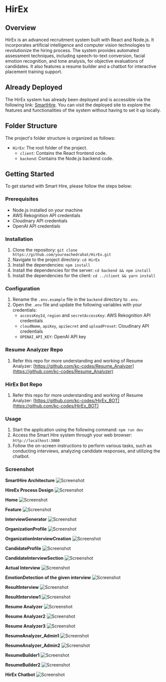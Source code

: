 # HirEx

## Overview
HirEx is an advanced recruitment system built with React and Node.js. It incorporates artificial intelligence and computer vision technologies to revolutionize the hiring process. The system provides automated assessment techniques, including speech-to-text conversion, facial emotion recognition, and tone analysis, for objective evaluations of candidates. It also features a resume builder and a chatbot for interactive placement training support.

## Already Deployed
The HirEx system has already been deployed and is accessible via the following link: [SmartHire](xyz). You can visit the deployed site to explore the features and functionalities of the system without having to set it up locally.

## Folder Structure
The project's folder structure is organized as follows:

- `HirEx`: The root folder of the project.
  - `client`: Contains the React frontend code.
  - `backend`: Contains the Node.js backend code.

## Getting Started
To get started with Smart Hire, please follow the steps below:

### Prerequisites
- Node.js installed on your machine
- AWS Rekognition API credentials
- Cloudinary API credentials
- OpenAI API credentials

### Installation
1. Clone the repository: `git clone https://github.com/youreachedrahat/HirEx.git`
2. Navigate to the project directory: `cd HirEx`
3. Install the dependencies: `npm install`
4. Install the dependencies for the server: `cd backend && npm install`
5. Install the dependencies for the client: `cd ../client && yarn install`

### Configuration
1. Rename the `.env.example` file in the `backend` directory to `.env`.
2. Open the `.env` file and update the following variables with your credentials:
   - `accessKeyId`, `region` and `secretAccessKey`: AWS Rekognition API credentials
   - `cloudName`, `apiKey`, `apiSecret` and `uploadPreset`: Cloudinary API credentials
   - `OPENAI_API_KEY`: OpenAI API key


### Resume Analyzer Repo
1. Refer this repo for more understanding and working of Resume Analyzer: [https://github.com/kc-codes/Resume_Analyzer](https://github.com/kc-codes/Resume_Analyzer)

### HirEx Bot Repo
1. Refer this repo for more understanding and working of Resume Analyzer: [https://github.com/kc-codes/HirEx_BOT](https://github.com/kc-codes/HirEx_BOT)


### Usage
1. Start the application using the following command: `npm run dev`
2. Access the Smart Hire system through your web browser: `http://localhost:3000`
3. Follow the on-screen instructions to perform various tasks, such as conducting interviews, analyzing candidate responses, and utilizing the chatbot.


### Screenshot

**SmartHire Architecture**
![Screenshot](./Screenshot/SmartHire_ARCHITECTURE.png)

**HireEx Process Design**
![Screenshot](./Screenshot/HireEx%20Process%20Design.png)

**Home**
![Screenshot](./Screenshot/Home.png)

**Feature**
![Screenshot](./Screenshot/Features.png)

**InterviewGenerator**
![Screenshot](./Screenshot/InterviewGenerator.png)

**OrganizationProfile**
![Screenshot](./Screenshot/OrganizationProfile.png)

**OrganizationInterviewCreation**
![Screenshot](./Screenshot/OrganizationInterviewCreation.png)

**CandidateProfile**
![Screenshot](./Screenshot/CandidateProfile.png)

**CandidateInterviewSection**
![Screenshot](./Screenshot/CandidateInterviewSection.png)

**Actual Interview**
![Screenshot](./Screenshot/Interview1.png)

**EmotionDetection of the given interview**
![Screenshot](./Screenshot/EmotionDetection.png)

**ResultInterview**
![Screenshot](./Screenshot/ResultInterview.png)

**ResultInterview1**
![Screenshot](./Screenshot/ResultInterview1.png)

**Resume Analyzer**
![Screenshot](./Screenshot/ResumeAnalyzer.png)

**Resume Analyzer2**
![Screenshot](./Screenshot/ResumeAnalyzer2.png)

**Resume Analyzer3**
![Screenshot](./Screenshot/ResumeAnalyzer3.png)

**ResumeAnalyzer_Admin1**
![Screenshot](./Screenshot/ResumeAnalyzer_Admin1.png)

**ResumeAnalyzer_Admin2**
![Screenshot](./Screenshot/ResumeAnalyzer_Admin2.png)

**ResumeBuilder1**
![Screenshot](./Screenshot/ResumeBuilder1.png)

**ResumeBuilder2**
![Screenshot](./Screenshot/ResumeBuilder2.png)

**HirEx Chatbot**
![Screenshot](./Screenshot/Chatbot.png)

<!-- **abc**
![Screenshot](./Screenshot/)
 -->

